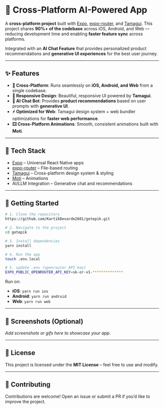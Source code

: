 
# 🚀 Cross-Platform AI-Powered App

A **cross-platform project** built with [Expo](https://expo.dev/), [expo-router](https://expo.github.io/router/), and [Tamagui](https://tamagui.dev/).
This project shares **90%+ of the codebase** across iOS, Android, and Web — reducing development time and enabling **faster feature sync** across platforms.

Integrated with an **AI Chat Feature** that provides personalized product recommendations and **generative UI experiences** for the best user journey.

---

## ✨ Features

* **📱 Cross-Platform**: Runs seamlessly on **iOS, Android, and Web** from a single codebase.
* **🎨 Responsive Design**: Beautiful, responsive UI powered by **Tamagui**.
* **🤖 AI Chat Bot**: Provides **product recommendations** based on user prompts with **generative UI**.
* **⚡ Optimized for Web**: Tamagui design system + web bundler optimizations for **faster web performance**.
* **🎞️ Cross-Platform Animations**: Smooth, consistent animations built with **Moti**.

---

## 📂 Tech Stack

* [Expo](https://expo.dev/) – Universal React Native apps
* [expo-router](https://expo.github.io/router/) – File-based routing
* [Tamagui](https://tamagui.dev/) – Cross-platform design system & styling
* [Moti](https://moti.fyi/) – Animations
* AI/LLM Integration – Generative chat and recommendations

---

## 🚦 Getting Started

```bash
# 1. Clone the repository
https://github.com/KartikDevarde2601/getepik.git

# 2. Navigate to the project
cd getepik

# 3. Install dependencies
yarn install

# 4. Run the app
touch .env.local

# 5. update .env (openrouter API key)
EXPO_PUBLIC_OPENROUTER_API_KEY=sk-or-v1-**************

```


Run on:

* **iOS**: `yarn run ios`
* **Android**: `yarn run android`
* **Web**: `yarn run web`

---

## 📸 Screenshots (Optional)

*Add screenshots or gifs here to showcase your app.*

---

## 📜 License

This project is licensed under the **MIT License** – feel free to use and modify.

---

## 🙌 Contributing

Contributions are welcome!
Open an issue or submit a PR if you’d like to improve the project.
